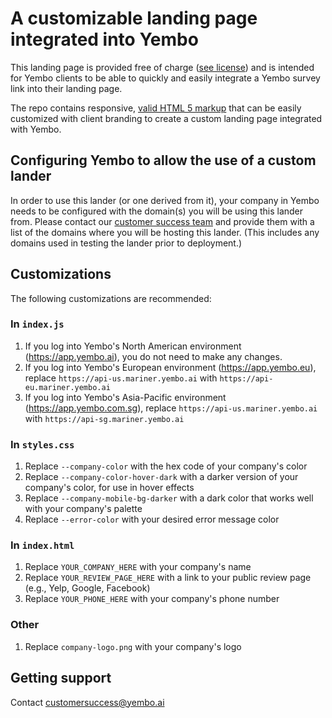 # A customizable landing page integrated into Yembo

This landing page is provided free of charge ([see license](LICENSE)) and is intended for Yembo clients to be able to quickly and easily integrate a Yembo survey link into their landing page. 

The repo contains responsive, [valid HTML 5 markup](https://validator.w3.org/) that can be easily customized with client branding to create a custom landing page integrated with Yembo. 

## Configuring Yembo to allow the use of a custom lander

In order to use this lander (or one derived from it), your company in Yembo needs to be configured with the domain(s) you will be using this lander from. Please contact our [customer success team](mailto:customersuccess@yembo.ai) and provide them with a list of the domains where you will be hosting this lander. (This includes any domains used in testing the lander prior to deployment.)

## Customizations 
The following customizations are recommended: 

### In `index.js`
1. If you log into Yembo's North American environment (https://app.yembo.ai), you do not need to make any changes.
2. If you log into Yembo's European environment (https://app.yembo.eu), replace `https://api-us.mariner.yembo.ai` with `https://api-eu.mariner.yembo.ai`
3. If you log into Yembo's Asia-Pacific environment (https://app.yembo.com.sg), replace `https://api-us.mariner.yembo.ai` with `https://api-sg.mariner.yembo.ai`

### In `styles.css`
1. Replace `--company-color` with the hex code of your company's color
2. Replace `--company-color-hover-dark` with a darker version of your company's color, for use in hover effects
3. Replace `--company-mobile-bg-darker` with a dark color that works well with your company's palette
4. Replace `--error-color` with your desired error message color

### In `index.html`
1. Replace `YOUR_COMPANY_HERE` with your company's name
2. Replace `YOUR_REVIEW_PAGE_HERE` with a link to your public review page (e.g., Yelp, Google, Facebook)
3. Replace `YOUR_PHONE_HERE` with your company's phone number

### Other
1. Replace `company-logo.png` with your company's logo

## Getting support
Contact [customersuccess@yembo.ai](mailto:customersuccess@yembo.ai)